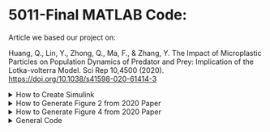 # 5011-Final MATLAB Code:

Article we based our project on:

Huang, Q., Lin, Y., Zhong, Q., Ma, F., & Zhang, Y. The Impact of Microplastic Particles on Population Dynamics of Predator and Prey: Implication of the Lotka-volterra Model. Sci Rep 10,4500 (2020). https://doi.org/10.1038/s41598-020-61414-3

 <details>
 <summary>How to Create Simulink</summary>
  
### How to create Simulink 'FinalModel'

  ![simulink](https://user-images.githubusercontent.com/96194504/146227437-bbc1ba00-6b73-477f-8bbd-7b79e5cda0df.jpg)

* CE - Addblock('simulink/Sources/constant'); 30
* S1 - Addblock('simulink/Sources/constant'); 0.042
* S2 - Addblock('simulink/Sources/constant'); 0.039
* g1 - Addblock('simulink/Sources/constant'); 1.2
* g2 - Addblock('simulink/Sources/constant'); 1.3
* r10 - Addblock('simulink/Sources/constant'); 4.1
* r20 - Addblock('simulink/Sources/constant'); 4.0
* d1 - Addblock('simulink/Sources/constant'); 0.1
* d2 - Addblock('simulink/Sources/constant'); 0.002
* d3 - Addblock('simulink/Sources/constant'); 0.002
* k1xCE - Addblock('simulink/Math Operations/product')
* k2xCE - Addblock('simulink/Math Operations/product')
* equ1 - Addblock('simulink/Math Operations/product')
* equ2 - Addblock('simulink/Math Operations/product')
* C1 - Addblock('simulink/Continuous/integrator'); C1(0)=0
* C2 - Addblock('simulink/Continuous/integrator'); C2(0)=0
* x1 - Addblock('simulink/Continuous/integrator'); x1(0)=100
* x2 - Addblock('simulink/Continuous/integrator'); x2(0)=10
* k - Addblock('simulink/Math Operations/gain'); 2
* a1 - Addblock('simulink/Math Operations/gain'); 0.052
* a2 - Addblock('simulink/Math Operations/gain'); 0.052
* r11 - Addblock('simulink/Math Operations/gain'); r11
* r21 - Addblock('simulink/Math Operations/gain'); r21
* All subtraction blocks- Addblock('simulink/Math Operations/subtract')
* Prey - Addblock('simulink/Ports & Subsystems/out1')
* Predator - Addblock('simulink/Ports & Subsystems/out1')
 </details>
 
  <details>
 <summary>How to Generate Figure 2 from 2020 Paper</summary>
 
### How to Generate Figure 2 from 2020 Paper

 * Figure 2a.1 and 2a.2 - Run sim('FinalModel') with r11=0, r21=0
![2 1](https://user-images.githubusercontent.com/96194504/146249654-aaf06bfc-6547-464d-b0cf-695f5ccf1fcd.jpg)
![2 2](https://user-images.githubusercontent.com/96194504/146249657-782296f4-60f9-4c8d-a16d-93f19f12e29b.jpg)

* Figure 2b.1 and 2b.2 - Run sim('FinalModel') with r11=0.1, r21=0.1
![2b 1](https://user-images.githubusercontent.com/96194504/146249691-ebed31a2-9c81-425c-84e4-2311efe20f90.jpg)
![2b 2](https://user-images.githubusercontent.com/96194504/146249692-70c6efb8-b17a-44bf-b9da-cb4ecc00cdac.jpg)

* Figure 2b.3 and 2b.4 - Run sim('FinalModel') with r11=1.0, r21=1.0
![2b 3](https://user-images.githubusercontent.com/96194504/146250177-02655a75-3372-47d1-88cc-ce7642911b4a.jpg)
![2b 4](https://user-images.githubusercontent.com/96194504/146250182-a73c9fb0-8459-454f-9f92-0830fb1563e7.jpg)
 
* Figure 2b.5 and 2b.6 - Run sim('FinalModel') with r11=10.0, r21=10.0
![2b 5](https://user-images.githubusercontent.com/96194504/146250212-4339d8d0-d5d0-4dba-a24b-8ffc3734f409.jpg)
![2b 6](https://user-images.githubusercontent.com/96194504/146250215-53a654f3-23c3-4bcc-a96c-58756fae3437.jpg)

* Figure 2c.1 and 2c.2 - Run sim('FinalModel') with r11=0.01, r21=0.1
![2c 1](https://user-images.githubusercontent.com/96194504/146250239-229c9f59-c604-4fb2-8fd0-9daeb994b424.jpg)
![2c 2](https://user-images.githubusercontent.com/96194504/146250243-6ce9b45c-b882-4e4d-af18-69c82538837f.jpg)

* Figure 2c.3 and 2c.4 - Run sim('FinalModel') with r11=1.0, r21=10.0 
![2c 3](https://user-images.githubusercontent.com/96194504/146250270-55286f8d-a4f3-4293-9aab-537fa7c675a9.jpg)
![2c 4](https://user-images.githubusercontent.com/96194504/146250273-1d4acb43-f07d-4bbd-9069-1851d9ecc235.jpg)

* Figure 2d.1 and 2d.2 - Run sim('FinalModel') with r11=1.0, r21=0.1 
![2d 1](https://user-images.githubusercontent.com/96194504/146250340-6768e2fd-7956-4249-a731-09f934c57862.jpg)
![2d 2](https://user-images.githubusercontent.com/96194504/146250342-d1bb4f5f-d412-4f43-8be0-5b369154c1ec.jpg)

* Figure 2d.3 and 2d.4 - Run sim('FinalModel') with r11=5.0, r21=0.5 
![2d 3](https://user-images.githubusercontent.com/96194504/146250366-5abd9800-cf83-4aa8-82c6-1c296ca726b8.jpg)
![2d 4](https://user-images.githubusercontent.com/96194504/146250370-b6199603-043d-486f-a9b2-65c96179b9fc.jpg)

* Figure 2d.5 and 2d.6 - Run sim('FinalModel') with r11=10.0, r21=1.0 
![2d 5](https://user-images.githubusercontent.com/96194504/146250398-92e65655-09cf-4903-8f94-5a8c898b6450.jpg)
![2d 6](https://user-images.githubusercontent.com/96194504/146250401-7740c5bf-960c-4c80-bb1d-71c5320164ba.jpg)

</details>

  <details>
 <summary>How to Generate Figure 4 from 2020 Paper</summary>
 
### How to Generate Figure 4 from 2020 Paper

* Figure 4a.1 and 4a.2 - Run sim('FinalModel') with r11=10.0, r21=1.0; then r11=10.0, 21=10.0
 
![4a 1](https://user-images.githubusercontent.com/96194504/146251694-a5803664-8914-44b5-b37c-3014003c2f37.jpg)
![4a 2](https://user-images.githubusercontent.com/96194504/146251695-73d82da9-cee4-458a-9fe8-4cf2fb9d50ff.jpg)

* Figure 4b.1 and 4b.2 - Run sim('FinalModel') with r11=5.0, r21=0.5 and r11=5.0, r21=5.0; then r11=10.0, r21=1.0 and r11=10.0, r21=10.0. Plot Prey output only
 
![4b 1](https://user-images.githubusercontent.com/96194504/146251713-6176537e-6755-4d9c-8f05-72fd3046c4e1.jpg)
![4b 2](https://user-images.githubusercontent.com/96194504/146251717-be1a8c37-f073-479d-9e17-aa81c518e4d4.jpg)

* Figure 4c.1 and 4c.2 - Run sim('FinalModel') with r11=5.0, r21=0.5 and r11=5.0, r21=5.0; then r11=10.0, r21=1.0 and r11=10.0, r21=10.0. Plot Predator output only
 
![4c 1](https://user-images.githubusercontent.com/96194504/146251740-dcebef26-de93-45d4-ad34-e2f1ab622329.jpg)
![4c 2](https://user-images.githubusercontent.com/96194504/146251742-95c1515f-4eb3-446c-9a20-c8cac09238e5.jpg)

* Figure 4d.1 - Run sim('FinalModel') with r11=0, r21=0; then r11=0.1, r21=0.1; then r11=1.0, r21=0.1. Plot Prey output only
 
![4d 1](https://user-images.githubusercontent.com/96194504/146251765-7ff73db6-7463-4c97-a5de-c39135f0d3b6.jpg)

* Figure 4d.2 - Run sim('FinalModel') with r11=0, r21=0; then r11=0.1, r21=0.1; then r11=1.0, r21=0.1. Plot Predator output only
 
![4d 2](https://user-images.githubusercontent.com/96194504/146251780-3475ca6d-77af-4bc1-8f48-f39399f9e88d.jpg)

* Figure 4e.1 - Run sim('FinalModel') with r11=1.0, r21=10.0. Plot Prey output only
 
![4e 1](https://user-images.githubusercontent.com/96194504/146251795-9106dac0-1ad2-4cb8-a2b4-883bf6be2ff8.jpg)

* Figure 4e.2 - Run sim('FinalModel') with r11=1.0, r21=10.0. Plot Predator output only

![4e 2](https://user-images.githubusercontent.com/96194504/146251800-7aa5c4e3-ac5f-4b29-aab8-24eb088da01f.jpg)
</details>
 
 <details>
 <summary>General Code</summary>
  
### General Code
* sim('FinalModel'); runs 'FinalModel' simulink and exports output to Matlab workspace as 'ans'
* plot(ans.yout{1}.Values,'Linewidth',2); Plots Prey outputs vs time
* plot(ans.yout{2}.Values,'Linewidth',2); Plots Predator outputs vs time
* plot(ans.yout{1}.Values.Data,ans.yout{2}.Values.Data,'Linewidth',2); Plots Prey outputs vs Predator Outputs [Phase Portrait]
 
   <details>
    Also used 
    * Title
    * xlabel
    * ylabel
    * legend
    * pbaspect
    * hold on
    * hold off
    * Clear all
  
  
# 
